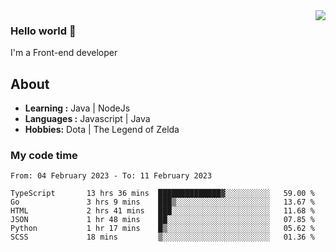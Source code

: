 <img align='right' src="https://github-readme-stats.vercel.app/api?username=jumodada&show_icons=true&theme=vue">

### Hello world 👋

I'm a Front-end developer 
    
## About
-  **Learning :** Java | NodeJs
-  **Languages :** Javascript | Java
-  **Hobbies:** Dota | The Legend of Zelda

### My code time

<!--START_SECTION:waka-->

```text
From: 04 February 2023 - To: 11 February 2023

TypeScript       13 hrs 36 mins  ██████████████▓░░░░░░░░░░   59.00 %
Go               3 hrs 9 mins    ███▒░░░░░░░░░░░░░░░░░░░░░   13.67 %
HTML             2 hrs 41 mins   ███░░░░░░░░░░░░░░░░░░░░░░   11.68 %
JSON             1 hr 48 mins    ██░░░░░░░░░░░░░░░░░░░░░░░   07.85 %
Python           1 hr 17 mins    █▒░░░░░░░░░░░░░░░░░░░░░░░   05.62 %
SCSS             18 mins         ▒░░░░░░░░░░░░░░░░░░░░░░░░   01.36 %
```

<!--END_SECTION:waka-->
